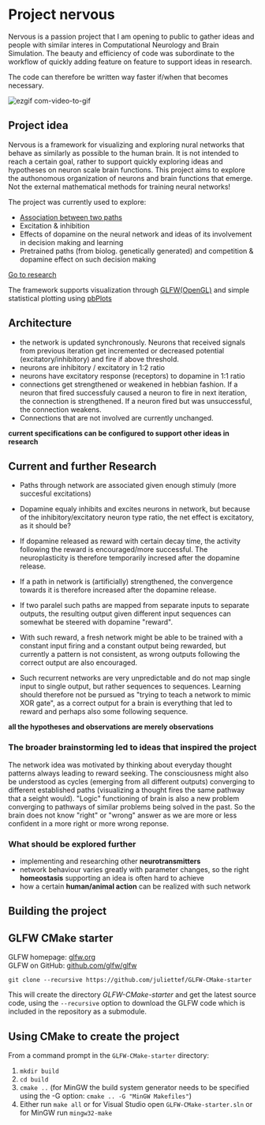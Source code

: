 # Project nervous
Nervous is a passion project that I am opening to public to gather ideas and people with similar interes in Computational Neurology and Brain Simulation. The beauty and efficiency of code was subordinate to the workflow of quickly adding feature on feature to support ideas in research.

The code can therefore be written way faster if/when that becomes necessary.

![ezgif com-video-to-gif](https://github.com/MAZI2/Nervous-Computational-Neuroscience/assets/65289043/ccf9cf00-f687-4e8a-9ab8-d5ed190ef1e2)

## Project idea
Nervous is a framework for visualizing and exploring nural networks that behave as similarly as possible to the human brain. It is not intended to reach a certain goal, rather to support quickly exploring ideas and hypotheses on neuron scale brain functions. This project aims to explore the authonomous organization of neurons and brain functions that emerge. Not the external mathematical methods for training neural networks!

The project was currently used to explore:

- [Association between two paths](https://drive.google.com/file/d/1XTYDKF0OEK_ByyZHTQKWOlLMf3-tvzsJ/view?usp=drive_link)
- Excitation & inhibition
- Effects of dopamine on the neural network and ideas of its involvement in decision making and learning
- Pretrained paths (from biolog. genetically generated) and competition & dopamine effect on such decision making

[Go to research](#current-and-further-research)

The framework supports visualization through [GLFW(OpenGL)](https://github.com/glfw/glfw) and simple statistical plotting using [pbPlots](https://github.com/InductiveComputerScience/pbPlots)

## Architecture
- the network is updated synchronously. Neurons that received signals from previous iteration get incremented or decreased potential (excitatory/inhibitory) and fire if above threshold. 
- neurons are inhibitory / excitatory in 1:2 ratio
- neurons have excitatory response (receptors) to dopamine in 1:1 ratio
- connections get strengthened or weakened in hebbian fashion. If a neuron that fired successfuly caused a neuron to fire in next iteration, the connection is strengthened. If a neuron fired but was unsuccessful, the connection weakens. 
- Connections that are not involved are currently unchanged.

**current specifications can be configured to support other ideas in research**

## Current and further Research
- Paths through network are associated given enough stimuly (more succesful excitations) 

- Dopamine equaly inhibits and excites neurons in network, but because of the inhibitory/excitatory neuron type ratio, the net effect is excitatory, as it should be?
- If dopamine released as reward with certain decay time, the activity following the reward is encouraged/more successful. The neuroplasticity is therefore temporarily incresed after the dopamine release.
- If a path in network is (artificially) strengthened, the convergence towards it is therefore increased after the dopamine release.
- If two paralel such paths are mapped from separate inputs to separate outputs, the resulting output given different input sequences can somewhat be steered with dopamine "reward".
- With such reward, a fresh network might be able to be trained with a constant input firing and a constant output being rewarded, but currently a pattern is not consistent, as wrong outputs following the correct output are also encouraged.
- Such recurrent networks are very unpredictable and do not map single input to single output, but rather sequences to sequences. Learning should therefore not be pursued as "trying to teach a network to mimic XOR gate", as a correct output for a brain is everything that led to reward and perhaps also some following sequence. 


**all the hypotheses and observations are merely observations**

### The broader brainstorming led to ideas that inspired the project
The network idea was motivated by thinking about everyday thought patterns always leading to reward seeking.
The consciousness might also be understood as cycles (emerging from all different outputs) converging to different established paths (visualizing a thought fires the same pathway that a seight would).
"Logic" functioning of brain is also a new problem converging to pathways of similar problems being solved in the past. So the brain does not know "right" or "wrong" answer as we are more or less confident in a more right or more wrong reponse.

### What should be explored further
- implementing and researching other **neurotransmitters**
- network behaviour varies greatly with parameter changes, so the right **homeostasis** supporting an idea is often hard to achieve
- how a certain **human/animal action** can be realized with such network 

## Building the project
## GLFW CMake starter
GLFW homepage: [glfw.org](https://www.glfw.org/)  
GLFW on GitHub: [github.com/glfw/glfw](https://www.github.com/glfw/glfw)

```
git clone --recursive https://github.com/juliettef/GLFW-CMake-starter
```
This will create the directory _GLFW-CMake-starter_ and get the latest source code, using the ```--recursive``` option to download the GLFW code which is included in the repository as a submodule.

## Using CMake to create the project

From a command prompt in the `GLFW-CMake-starter` directory:
1. `mkdir build`
1. `cd build`
1. `cmake ..` (for MinGW the build system generator needs to be specified using the -G option: `cmake .. -G "MinGW Makefiles"`)
1. Either run `make all` or for Visual Studio open `GLFW-CMake-starter.sln` or for MinGW run `mingw32-make`

